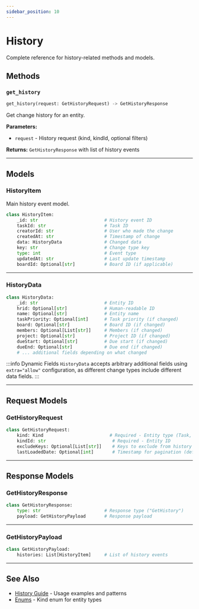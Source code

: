 ```yaml
---
sidebar_position: 10
---
```


# History

Complete reference for history-related methods and models.

## Methods

### `get_history`

```python
get_history(request: GetHistoryRequest) -> GetHistoryResponse
```

Get change history for an entity.

**Parameters:**
- `request` - History request (kind, kindId, optional filters)

**Returns:** `GetHistoryResponse` with list of history events

---

## Models

### HistoryItem

Main history event model.

```python
class HistoryItem:
    _id: str                         # History event ID
    taskId: str                      # Task ID
    creatorId: str                   # User who made the change
    createdAt: str                   # Timestamp of change
    data: HistoryData                # Changed data
    key: str                         # Change type key
    type: int                        # Event type
    updatedAt: str                   # Last update timestamp
    boardId: Optional[str]           # Board ID (if applicable)
```

---

### HistoryData

```python
class HistoryData:
    _id: str                         # Entity ID
    hrid: Optional[str]              # Human-readable ID
    name: Optional[str]              # Entity name
    taskPriority: Optional[int]      # Task priority (if changed)
    board: Optional[str]             # Board ID (if changed)
    members: Optional[List[str]]     # Members (if changed)
    project: Optional[str]           # Project ID (if changed)
    dueStart: Optional[str]          # Due start (if changed)
    dueEnd: Optional[str]            # Due end (if changed)
    # ... additional fields depending on what changed
```

:::info Dynamic Fields
`HistoryData` accepts arbitrary additional fields using `extra="allow"` configuration, as different change types include different data fields.
:::

---

## Request Models

### GetHistoryRequest

```python
class GetHistoryRequest:
    kind: Kind                         # Required - Entity type (Task, Project, etc.)
    kindId: str                         # Required - Entity ID
    excludeKeys: Optional[List[str]]    # Keys to exclude from history
    lastLoadedDate: Optional[int]       # Timestamp for pagination (default: 0)
```

---

## Response Models

### GetHistoryResponse

```python
class GetHistoryResponse:
    type: str                        # Response type ("GetHistory")
    payload: GetHistoryPayload       # Response payload
```

---

### GetHistoryPayload

```python
class GetHistoryPayload:
    histories: List[HistoryItem]     # List of history events
```

---

## See Also

- [History Guide](../guides/history) - Usage examples and patterns
- [Enums](./enums) - Kind enum for entity types

